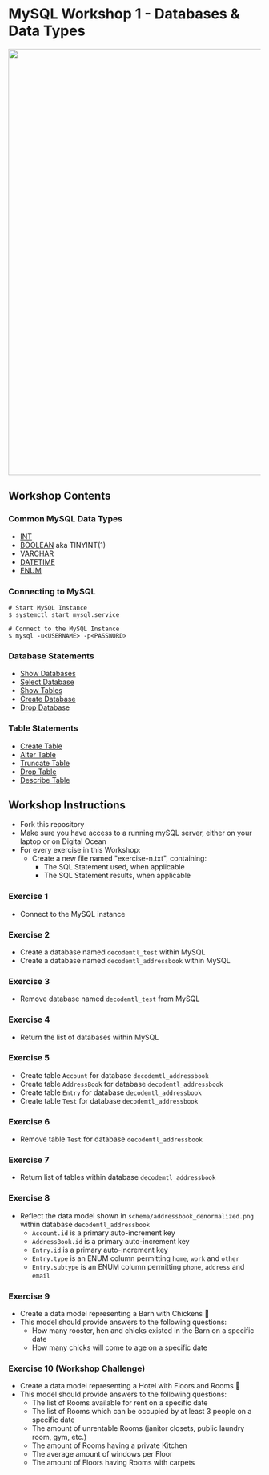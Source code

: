 # MySQL Workshop 1 - Databases & Data Types

<img src="http://cdn.meme.am/instances2/500x/1987955.jpg" border="0" width="850">

## Workshop Contents


### Common MySQL Data Types

* [INT](https://dev.mysql.com/doc/refman/5.7/en/integer-types.html)
* [BOOLEAN](https://dev.mysql.com/doc/refman/5.7/en/numeric-type-overview.html) aka TINYINT(1)
* [VARCHAR](https://dev.mysql.com/doc/refman/5.7/en/char.html)
* [DATETIME](https://dev.mysql.com/doc/refman/5.7/en/datetime.html)
* [ENUM](https://dev.mysql.com/doc/refman/5.7/en/enum.html)


### Connecting to MySQL

```
# Start MySQL Instance
$ systemctl start mysql.service

# Connect to the MySQL Instance
$ mysql -u<USERNAME> -p<PASSWORD>
```

### Database Statements

* [Show Databases](https://dev.mysql.com/doc/refman/5.7/en/show-databases.html)
* [Select Database](https://dev.mysql.com/doc/refman/5.7/en/use.html)
* [Show Tables](https://dev.mysql.com/doc/refman/5.7/en/show-tables.html)
* [Create Database](http://dev.mysql.com/doc/refman/5.7/en/create-database.html)
* [Drop Database](http://dev.mysql.com/doc/refman/5.7/en/drop-database.html)

### Table Statements

* [Create Table](http://dev.mysql.com/doc/refman/5.7/en/create-table.html)
* [Alter Table](http://dev.mysql.com/doc/refman/5.7/en/alter-table.html)
* [Truncate Table](http://dev.mysql.com/doc/refman/5.7/en/truncate-table.html)
* [Drop Table](http://dev.mysql.com/doc/refman/5.7/en/drop-table.html)
* [Describe Table](https://dev.mysql.com/doc/refman/5.7/en/show-columns.html)

## Workshop Instructions

* Fork this repository
* Make sure you have access to a running mySQL server, either on your laptop or on Digital Ocean
* For every exercise in this Workshop:
  * Create a new file named "exercise-n.txt", containing:
    * The SQL Statement used, when applicable
    * The SQL Statement results, when applicable

### Exercise 1
* Connect to the MySQL instance 

### Exercise 2
* Create a database named ```decodemtl_test``` within MySQL
* Create a database named ```decodemtl_addressbook``` within MySQL

### Exercise 3
* Remove database named ```decodemtl_test``` from MySQL

### Exercise 4
* Return the list of databases within MySQL

### Exercise 5
* Create table ```Account``` for database ```decodemtl_addressbook```
* Create table ```AddressBook``` for database ```decodemtl_addressbook```
* Create table ```Entry``` for database ```decodemtl_addressbook```
* Create table ```Test``` for database ```decodemtl_addressbook```

### Exercise 6
* Remove table ```Test``` for database ```decodemtl_addressbook```

### Exercise 7
* Return list of tables within database ```decodemtl_addressbook```

### Exercise 8
* Reflect the data model shown in ```schema/addressbook_denormalized.png``` within database ```decodemtl_addressbook```
  * ```Account.id``` is a primary auto-increment key
  * ```AddressBook.id``` is a primary auto-increment key
  * ```Entry.id``` is a primary auto-increment key
  * ```Entry.type``` is an ENUM column permitting ```home```, ```work``` and ```other```
  * ```Entry.subtype``` is an ENUM column permitting ```phone```, ```address``` and ```email```

### Exercise 9

* Create a data model representing a Barn with Chickens :hatching_chick:
* This model should provide answers to the following questions:
  * How many rooster, hen and chicks existed in the Barn on a specific date
  * How many chicks will come to age on a specific date

### Exercise 10 (Workshop Challenge)

* Create a data model representing a Hotel with Floors and Rooms :hotel:
* This model should provide answers to the following questions:
  * The list of Rooms available for rent on a specific date
  * The list of Rooms which can be occupied by at least 3 people on a specific date
  * The amount of unrentable Rooms (janitor closets, public laundry room, gym, etc.)
  * The amount of Rooms having a private Kitchen
  * The average amount of windows per Floor
  * The amount of Floors having Rooms with carpets
